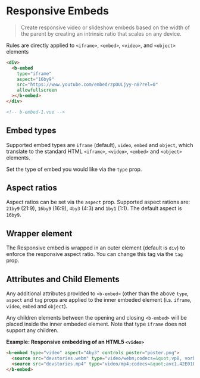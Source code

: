 # Responsive Embeds

> Create responsive video or slideshow embeds based on the width of the parent by creating an
> intrinsic ratio that scales on any device.

Rules are directly applied to `<iframe>`, `<embed>`, `<video>`, and `<object>` elements

```html
<div>
  <b-embed
    type="iframe"
    aspect="16by9"
    src="https://www.youtube.com/embed/zpOULjyy-n8?rel=0"
    allowfullscreen
  ></b-embed>
</div>

<!-- b-embed-1.vue -->
```

## Embed types

Supported embed types are `iframe` (default), `video`, `embed` and `object`, which translate to the
standard HTML `<iframe>`, `<video>`, `<embed>` and `<object>` elements.

Set the type of embed you would like via the `type` prop.

## Aspect ratios

Aspect ratios can be set via the `aspect` prop. Supported aspect rations are: `21by9` (21:9),
`16by9` (16:9), `4by3` (4:3) and `1by1` (1:1). The default aspect is `16by9`.

## Wrapper element

The Responsive embed is wrapped in an outer element (default is `div`) to enforce the responsive
aspect ratio. You can change this tag via the `tag` prop.

## Attributes and Child Elements

Any additional attributes provided to `<b-embed>` (other than the above `type`, `aspect` and `tag`
props are applied to the inner embeded element (i.s. `iframe`, `video`, `embed` and `object`).

Any children elements between the opening and closing `<b-embed>` will be placed inside the inner
embeded element. Note that type `iframe` does not support any children.

**Example: Responsive embedding of an HTML5 `<video>`**

```html
<b-embed type="video" aspect="4by3" controls poster="poster.png">
  <source src="devstories.webm" type="video/webm;codecs=&quot;vp8, vorbis&quot;" />
  <source src="devstories.mp4" type="video/mp4;codecs=&quot;avc1.42E01E, mp4a.40.2&quot;" />
</b-embed>
```

<!-- Component reference added automatically from component package.json -->
